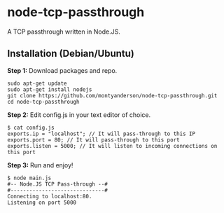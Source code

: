 # node-tcp-passthrough
A TCP passthrough written in Node.JS.

Installation (Debian/Ubuntu)
----------------------------
**Step 1:** Download packages and repo.

    sudo apt-get update
    sudo apt-get install nodejs
    git clone https://github.com/montyanderson/node-tcp-passthrough.git
    cd node-tcp-passthrough

**Step 2:** Edit config.js in your text editor of choice.

    $ cat config.js
    exports.ip = "localhost"; // It will pass-through to this IP
    exports.port = 80; // It will pass-through to this port
    exports.listen = 5000; // It will listen to incoming connections on this port
    
**Step 3:** Run and enjoy!

    $ node main.js
    #-- Node.JS TCP Pass-through --#
    #------------------------------#
    Connecting to localhost:80.
    Listening on port 5000
